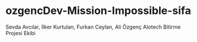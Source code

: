# ozgencDev-Mission-Impossible-sifa
Sevda Avcılar, İlker Kurtulan, Furkan Ceylan, Ali Özgenç Alotech Bitirme Projesi Ekibi
